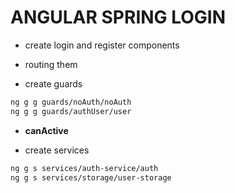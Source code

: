 # ANGULAR SPRING LOGIN



- create login and register components

- routing them

- create guards

```bash
ng g g guards/noAuth/noAuth
ng g g guards/authUser/user
```

- **canActive**

- create services

```bash
ng g s services/auth-service/auth
ng g s services/storage/user-storage
```
